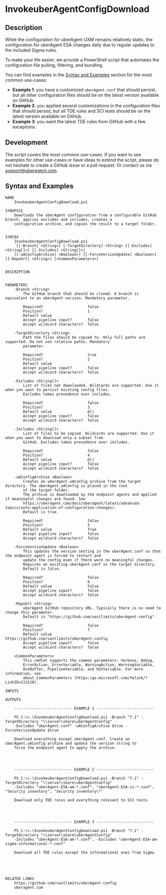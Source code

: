 # InvokeuberAgentConfigDownload

## Description

While the configuration for uberAgent UXM remains relatively static, the configuration for uberAgent ESA changes daily due to regular updates to the included Sigma rules.

To make your life easier, we provide a PowerShell script that automates the configuration file pulling, filtering, and bundling.

You can find examples in the [Syntax and Examples](#syntax-and-examples) section for the most common use-cases:
- **Example 1**: you have a customized `uberAgent.conf` that should persist, but all other configuration files should be on the latest version available on GitHub.
- **Example 2**: you applied several customizations in the configuration files that should persist, but all TDE rules and SCI tests should be on the latest version available on GitHub.
- **Example 3**: you want the latest TDE rules from GitHub with a few exceptions.

## Development
The script covers the most common use-cases. If you want to see examples for other use-cases or have ideas to extend the script, please do not hesitate to create a GitHub issue or a pull request. Or contact us via [support@uberagent.com](mailto:support@uberagent.com).

## Syntax and Examples

```
NAME
    InvokeuberAgentConfigDownload.ps1
    
SYNOPSIS
    Downloads the uberAgent configuration from a configurable GitHub branch, applies excludes and includes, creates a 
    configuration archive, and copies the result to a target folder.
    
    
SYNTAX
    InvokeuberAgentConfigDownload.ps1
     [[-Branch] <String>] [-TargetDirectory] <String> [[-Excludes] <String[]>] [[-Includes] <String[]>] 
    [[-uAConfigArchive] <Boolean>] [[-ForceVersionUpdate] <Boolean>] [[-RepoUrl] <String>] [<CommonParameters>]
    
    
DESCRIPTION
    

PARAMETERS
    -Branch <String>
        The GitHub branch that should be cloned. A branch is equivalent to an uberAgent version. Mandatory parameter.
        
        Required?                    false
        Position?                    1
        Default value                
        Accept pipeline input?       false
        Accept wildcard characters?  false
        
    -TargetDirectory <String>
        Path the files should be copied to. Only full paths are supported. Do not use relative paths. Mandatory 
        parameter.
        
        Required?                    true
        Position?                    2
        Default value                
        Accept pipeline input?       false
        Accept wildcard characters?  false
        
    -Excludes <String[]>
        List of files not downloaded. Wildcards are supported. Use it when you want to persist existing config files. 
        Excludes takes precedence over includes.
        
        Required?                    false
        Position?                    3
        Default value                @()
        Accept pipeline input?       false
        Accept wildcard characters?  false
        
    -Includes <String[]>
        List of files to be copied. Wildcards are supported. Use it when you want to download only a subset from 
        GitHub. Excludes takes precedence over includes.
        
        Required?                    false
        Position?                    4
        Default value                @()
        Accept pipeline input?       false
        Accept wildcard characters?  false
        
    -uAConfigArchive <Boolean>
        Creates an uberAgent.uAConfig archive from the target directory. The uberAgent.uAConfig is placed in the root 
        of the target folder.
        The archive is downloaded by the endpoint agents and applied if meaningful changes are found. See 
        https://uberagent.com/docs/uberagent/latest/advanced-topics/auto-application-of-configuration-changes/.
        Default is true.
        
        Required?                    false
        Position?                    5
        Default value                True
        Accept pipeline input?       false
        Accept wildcard characters?  false
        
    -ForceVersionUpdate <Boolean>
        This updates the version setting in the uberAgent.conf so that the endpoint agent is forced to restart and 
        update the config even if there were no meaningful changes.
        Requires an existing uberAgent.conf in the target directory.
        Default is false.
        
        Required?                    false
        Position?                    6
        Default value                False
        Accept pipeline input?       false
        Accept wildcard characters?  false
        
    -RepoUrl <String>
        uberAgent GitHub repository URL. Typically there is no need to change this parameter.
        Default is "https://github.com/vastlimits/uberAgent-config"
        
        Required?                    false
        Position?                    7
        Default value                https://github.com/vastlimits/uberAgent-config
        Accept pipeline input?       false
        Accept wildcard characters?  false
        
    <CommonParameters>
        This cmdlet supports the common parameters: Verbose, Debug,
        ErrorAction, ErrorVariable, WarningAction, WarningVariable,
        OutBuffer, PipelineVariable, and OutVariable. For more information, see 
        about_CommonParameters (https:/go.microsoft.com/fwlink/?LinkID=113216). 
    
INPUTS
    
OUTPUTS
    
    -------------------------- EXAMPLE 1 --------------------------
    
    PS C:\>.\InvokeuberAgentConfigDownload.ps1 -Branch "7.1" -TargetDirectory "\\server\share\uberAgentConfig" 
    -Excludes "uberAgent.conf" -uAConfigArchive $true -ForceVersionUpdate $true
    
    Download everything except uberAgent.conf. Create an uberAgent.uAConfig archive and update the version string to 
    force the endpoint agent to apply the archive.
    
    
    
    
    -------------------------- EXAMPLE 2 --------------------------
    
    PS C:\>.\InvokeuberAgentConfigDownload.ps1 -Branch "7.1" -TargetDirectory "\\server\share\uberAgentConfig" 
    -Includes "uberAgent-ESA-am-*.conf", "uberAgent-ESA-si-*.conf", "Security inventory", "Security inventory\*"
    
    Download only TDE rules and everything relevant to SCI tests
    
    
    
    
    -------------------------- EXAMPLE 3 --------------------------
    
    PS C:\>.\InvokeuberAgentConfigDownload.ps1 -Branch "7.1" -TargetDirectory "\\server\share\uberAgentConfig" 
    -Includes "uberAgent-ESA-am-*.conf", -Excludes "uberAgent-ESA-am-sigma-informational-*.conf"
    
    Download all TDE rules except the informational ones from Sigma
    
    
    
    
    
RELATED LINKS
    https://github.com/vastlimits/uberAgent-config
    uberagent.com
```